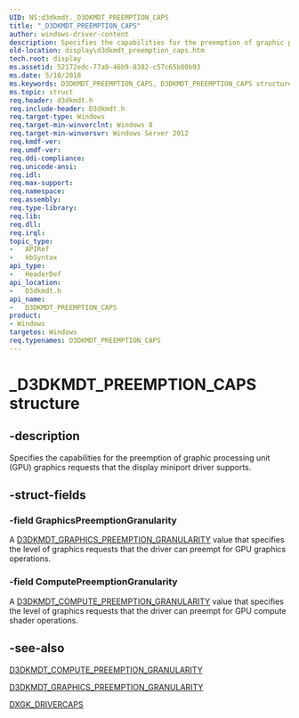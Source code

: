 ```yaml
---
UID: NS:d3dkmdt._D3DKMDT_PREEMPTION_CAPS
title: "_D3DKMDT_PREEMPTION_CAPS"
author: windows-driver-content
description: Specifies the capabilities for the preemption of graphic processing unit (GPU) graphics requests that the display miniport driver supports.
old-location: display\d3dkmdt_preemption_caps.htm
tech.root: display
ms.assetid: 52172edc-77a9-46b9-8382-c57c65b80b93
ms.date: 5/10/2018
ms.keywords: D3DKMDT_PREEMPTION_CAPS, D3DKMDT_PREEMPTION_CAPS structure [Display Devices], _D3DKMDT_PREEMPTION_CAPS, d3dkmdt/D3DKMDT_PREEMPTION_CAPS, display.d3dkmdt_preemption_caps
ms.topic: struct
req.header: d3dkmdt.h
req.include-header: D3dkmdt.h
req.target-type: Windows
req.target-min-winverclnt: Windows 8
req.target-min-winversvr: Windows Server 2012
req.kmdf-ver: 
req.umdf-ver: 
req.ddi-compliance: 
req.unicode-ansi: 
req.idl: 
req.max-support: 
req.namespace: 
req.assembly: 
req.type-library: 
req.lib: 
req.dll: 
req.irql: 
topic_type:
-	APIRef
-	kbSyntax
api_type:
-	HeaderDef
api_location:
-	D3dkmdt.h
api_name:
-	D3DKMDT_PREEMPTION_CAPS
product:
- Windows
targetos: Windows
req.typenames: D3DKMDT_PREEMPTION_CAPS
---
```


# _D3DKMDT_PREEMPTION_CAPS structure


## -description


Specifies the capabilities for the preemption of graphic processing unit (GPU) graphics requests that the display miniport driver supports.


## -struct-fields




### -field GraphicsPreemptionGranularity

A  <a href="https://msdn.microsoft.com/library/windows/hardware/hh439329">D3DKMDT_GRAPHICS_PREEMPTION_GRANULARITY</a> value that specifies the level of graphics requests  that the driver can preempt for GPU graphics  operations.


### -field ComputePreemptionGranularity

A <a href="https://msdn.microsoft.com/library/windows/hardware/hh439326">D3DKMDT_COMPUTE_PREEMPTION_GRANULARITY</a> value that specifies the level of graphics requests that the driver can preempt for GPU compute shader operations.


## -see-also




<a href="https://msdn.microsoft.com/library/windows/hardware/hh439326">D3DKMDT_COMPUTE_PREEMPTION_GRANULARITY</a>



<a href="https://msdn.microsoft.com/library/windows/hardware/hh439329">D3DKMDT_GRAPHICS_PREEMPTION_GRANULARITY</a>



<a href="https://msdn.microsoft.com/library/windows/hardware/ff561062">DXGK_DRIVERCAPS</a>
 

 

